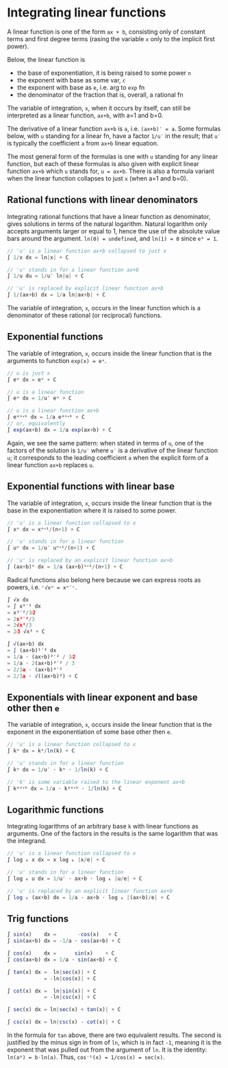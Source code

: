 # Integrating linear functions

A linear function is one of the form `ax + b`, consisting only of constant terms and first degree terms (rasing the variable `x` only to the implicit first power).

Below, the linear function is
- the base of exponentiation, it is being raised to some power `n`
- the exponent with base as some var, `c`
- the exponent with base as `e`, i.e. arg to `exp` fn
- the denominator of the fraction that is, overall, a rational fn

The variable of integration, `x`, when it occurs by itself, can still be interpreted as a linear function, `ax+b`, with a=1 and b=0.

The derivative of a linear function `ax+b` is `a`, i.e. `(ax+b)′ = a`. Some formulas below, with `u` standing for a linear fn, have a factor `1/u′` in the result; that `u′` is typically the coefficient `a` from `ax+b` linear equation.

The most general form of the formulas is one with `u` standing for any linear function, but each of these formulas is also given with explicit linear function `ax+b` which `u` stands for, `u = ax+b`. There is also a formula variant when the linear function collapses to just `x` (when a=1 and b=0).

## Rational functions with linear denominators

Integrating rational functions that have a linear function as denominator, gives solutions in terms of the natural logarithm. Natural logarithm only accepts arguments larger or equal to 1, hence the use of the absolute value bars around the argument. `ln(0) = undefined`, and `ln(1) = 0` since `e⁰ = 1`.

```js
// 'u' is a linear function ax+b collapsed to just x
∫ 1/x dx = ln|x| + C

// 'u' stands in for a linear function ax+b
∫ 1/u du = 1/u′ ln|u| + C

// 'u' is replaced by explicit linear function ax+b
∫ 1/(ax+b) dx = 1/a ln|ax+b| + C
```

The variable of integration, `x`, occurs in the linear function which is a denominator of these rational (or reciprocal) functions.

## Exponential functions

The variable of integration, `x`, occurs inside the linear function that is the arguments to function `exp(x) = eˣ`.

```js
// u is just x
∫ eˣ dx = eˣ + C

// u is a linear function
∫ eᵘ dx = 1/u′ eᵘ + C

// u is a linear function ax+b
∫ eᵃˣᐩᵇ dx = 1/a eᵃˣᐩᵇ + C
// or, equivalently
∫ exp(ax+b) dx = 1/a exp(ax+b) + C
```

Again, we see the same pattern: when stated in terms of `u`, one of the factors of the solution is `1/u′` where `u′` is a derivative of the linear function `u`; it corresponds to the leading coefficient `a` when the explicit form of a linear function `ax+b` replaces `u`.

## Exponential functions with linear base

The variable of integration, `x`, occurs inside the linear function that is the base in the exponentiation where it is raised to some power.

```js
// 'u' is a linear function collapsed to x
∫ xⁿ dx = xⁿᐩ¹/(n+1) + C

// 'u' stands in for a linear function
∫ uⁿ dx = 1/u′ uⁿᐩ¹/(n+1) + C

// 'u' is replaced by an explicit linear function ax+b
∫ (ax+b)ⁿ dx = 1/a (ax+b)ⁿᐩ¹/(n+1) + C
```

Radical functions also belong here because we can express roots as powers, i.e. `ʳ√xⁿ = xⁿ′ʳ`.

```js
∫ √x dx
= ∫ x¹′² dx
= x³′²/3⁄2
= 2x³′²/3
= 2√x³/3
= 2⁄3 √x³ + C

∫ √(ax+b) dx
= ∫ (ax+b)¹′² dx
= 1/a ⋅ (ax+b)³′² / 3⁄2
= 1/a ⋅ 2(ax+b)³′² / 3
= 2/3a ⋅ (ax+b)³′²
= 2/3a ⋅ √((ax+b)³) + C
```


## Exponentials with linear exponent and base other then `e`

The variable of integration, `x`, occurs inside the linear function that is the exponent in the exponentiation of some base other then `e`.

```js
// 'u' is a linear function collapsed to x
∫ kˣ dx = kˣ/ln(k) + C

// 'u' stands in for a linear function
∫ kᵘ dx = 1/u′ ⋅ kᵘ ⋅ 1/ln(k) + C

// 'k' is some variable raised to the linear exponent ax+b
∫ kᵃˣᐩᵇ dx = 1/a ⋅ kᵃˣᐩᵇ ⋅ 1/ln(k) + C
```

## Logarithmic functions

Integrating logarithms of an arbitrary base `k` with linear functions as arguments. One of the factors in the results is the same logarithm that was the integrand.

```js
// 'u' is a linear function collapsed to x
∫ log ₖ x dx = x log ₖ |x/e| + C

// 'u' stands in for a linear function
∫ log ₖ u dx = 1/u′ ⋅ ax+b ⋅ log ₖ |u/e| + C

// 'u' is replaced by an explicit linear function ax+b
∫ log ₖ (ax+b) dx = 1/a ⋅ ax+b ⋅ log ₖ |(ax+b)/e| + C
```


## Trig functions

```js
∫ sin(x)    dx =       -cos(x)   + C
∫ sin(ax+b) dx = -1/a ⋅ cos(ax+b) + C

∫ cos(x)    dx =      sin(x)    + C
∫ cos(ax+b) dx = 1/a ⋅ sin(ax+b) + C

∫ tan(x) dx =  ln|sec(x)| + C
            = -ln|cos(x)| + C

∫ cot(x) dx =  ln|sin(x)| + C
            = -ln|csc(x)| + C

∫ sec(x) dx = ln|sec(x) + tan(x)| + C

∫ csc(x) dx = ln|csc(x) - cot(x)| + C
```

In the formula for `tan` above, there are two equivalent results. The second is justified by the minus sign in from of `ln`, which is in fact `-1`, meaning it is the exponent that was pulled out from the argument of `ln`. It is the identity: `ln(aᵇ) = b⋅ln(a)`. Thus, `cos⁻¹(x) = 1/cos(x) = sec(x)`.
